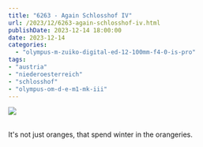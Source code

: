 ```yaml
---
title: "6263 - Again Schlosshof IV"
url: /2023/12/6263-again-schlosshof-iv.html
publishDate: 2023-12-14 18:00:00
date: 2023-12-14
categories:
  - "olympus-m-zuiko-digital-ed-12-100mm-f4-0-is-pro"
tags:
- "austria"
- "niederoesterreich"
- "schlosshof"
- "olympus-om-d-e-m1-mk-iii"
---
```

<div class="container">
<div class="center"><a target="_blank" href="https://d25zfm9zpd7gm5.cloudfront.net/1200x1200/2020/20200614_114315_lr.jpg"><img class="webfeedsFeaturedVisual" src="https://d25zfm9zpd7gm5.cloudfront.net/0600x0600/2020/20200614_114315_lr.jpg" /></a></div>
</div>
<br />

It's not just oranges, that spend winter in the orangeries.
